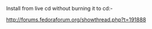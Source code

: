 Install from live cd without burning it to cd:-

http://forums.fedoraforum.org/showthread.php?t=191888